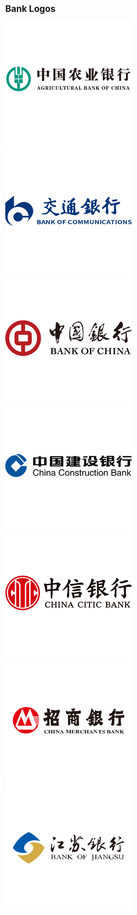 Bank Logos
===

![](./logos/abchina.svg)
![](./logos/bankcomm.svg)
![](./logos/boc.svg)
![](./logos/ccb.svg)
![](./logos/citicbank.svg)
![](./logos/cmbchina.svg)
![](./logos/jsbchina.svg)